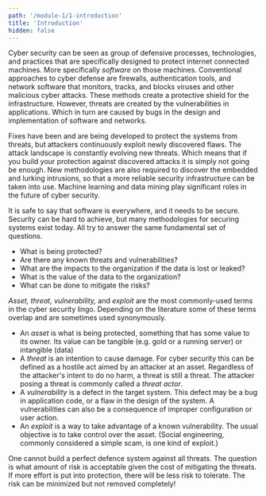 ```yaml
---
path: '/module-1/1-introduction'
title: 'Introduction'
hidden: false
---
```

Cyber security can be seen as group of defensive processes, technologies, and
practices that are specifically designed to protect internet connected
machines. More specifically *software* on those machines. Conventional
approaches to cyber defense are  firewalls, authentication tools, and network
software that monitors, tracks, and blocks viruses and other malicious cyber
attacks. These methods create a protective shield for the infrastructure.
However, threats are created by the vulnerabilities in applications. Which in
turn are caused by bugs in the design and implementation of software and
networks.

Fixes have been and are being developed to protect the systems from threats,
but attackers continuously exploit newly discovered flaws. The attack landscape
is constantly evolving new threats. Which means that if you build your
protection against discovered attacks it is simply not going be enough. New
methodologies are also required to discover the embedded and lurking
intrusions, so that a more reliable security infrastructure can be taken into
use. Machine learning and data mining play significant roles in the future of
cyber security.

It is safe to say that software is everywhere, and it needs to be secure. Security can be hard to achieve, but many methodologies for securing systems exist today. All try to answer the same fundamental set of questions.

- What is being protected?
- Are there any known threats and vulnerabilities?
- What are the impacts to the organization if the data is lost or leaked?
- What is the value of the data to the organization?
- What can be done to mitigate the risks?

*Asset, threat, vulnerability,* and *exploit* are the most commonly-used terms in the cyber security lingo. Depending on the literature some of these terms overlap and are sometimes used synonymously.

- An *asset* is what is being protected, something that has some value to its owner. Its value can be tangible (e.g. gold or a running server) or intangible (data)
- A *threat* is an intention to cause damage. For cyber security this can be defined as a hostile act aimed by an attacker at an asset. Regardless of the attacker's intent to do no harm, a threat is still a threat. The attacker posing a threat is commonly called a *threat actor*.
- A *vulnerability* is a defect in the target system. This defect may be a bug in application code, or a flaw in the design of the system. A vulnerabilities can also be a consequence of improper configuration or user action.
- An *exploit* is a way to take advantage of a known vulnerability. The usual objective is to take control over the asset. (Social engineering, commonly considered a simple scam, is one kind of exploit.)

<text-box variant="emph" name = "The risk">

One cannot build a perfect defence system against all threats. The question is
what amount of risk is acceptable given the cost of mitigating the threats. If
more effort is put into protection, there will be less risk to tolerate. The
risk can be minimized but not removed completely!

</text-box>

<quiz id="bdd2b8e6-688d-57b3-ac82-2a580ef07d21"></quiz>
